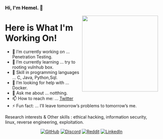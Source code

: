 ### Hi, I'm Hemel. 👋

<img align="right" src="https://octodex.github.com/images/Fintechtocat.png" height="250">

# Here is What I'm Working On!

- 🔭 I’m currently working on ... Penetration Testing.
- 🌱 I’m currently learning ... try to rooting vulnhub box.
- 👯 Skill in programming languages ... C, Java, Python,Sql.
- 🤔 I’m looking for help with ... Docker.
- 💬 Ask me about ... notthing.
- 📫 How to reach me: ... [Twitter](https://twitter.com/0xS3cr3t_)
- ⚡ Fun fact: ... I’ll leave tomorrow’s problems to tomorrow’s me.

Research interests & Other skills : ethical hacking, information security, linux, reverse engineering, exploitation.


<p align="center">
	<a href="https://github.com/Hemel222"><img src="https://img.shields.io/github/followers/Hemel222?label=Follow%20On%20Github&style=social" alt="GitHub"></a>
	<a href="https://discord.gg/ZpYHct"><img src="https://img.shields.io/discord/734802579950796800?label=Join%20Discord&logo=Discord&style=social" alt="Discord"></a>
	<a href="reddit link"><img src="https://img.shields.io/reddit/subreddit-subscribers/fgrr?label=Subscribe%20In%20Reddit&style=social" alt="Reddit"></a>
	<a href="https://www.linkedin.com/in/hamayoun-kabir-5449745b/"><img src="https://img.shields.io/badge/LinkedInc-&?labelColor=006281&colorB=3E434A&logo=linkedin" alt="LinkedIn"></a>
</p>
